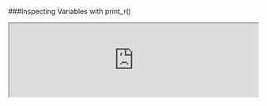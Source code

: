 ###Inspecting Variables with print_r()
<iframe width="100%" onload="resizeIframe(this)" src="http://127.0.0.1:8888/php-print_r">
Screenshot needed
</iframe>